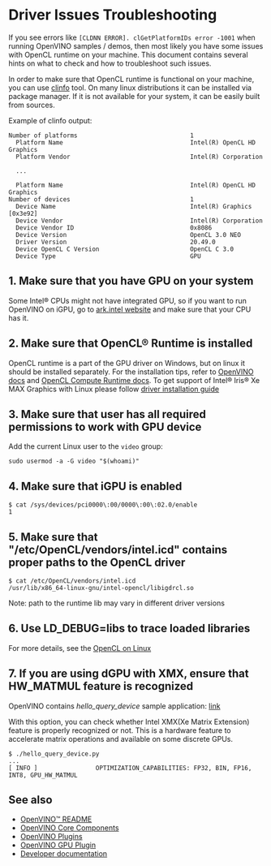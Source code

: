 # Driver Issues Troubleshooting

If you see errors like `[CLDNN ERROR]. clGetPlatformIDs error -1001` when running OpenVINO samples / demos, then most likely you have some issues with OpenCL runtime on your machine. This document contains several hints on what to check and how to troubleshoot such issues.

In order to make sure that OpenCL runtime is functional on your machine, you can use [clinfo](https://github.com/Oblomov/clinfo) tool. On many linux distributions it can be installed via package manager. If it is not available for your system, it can be easily built from sources.

Example of clinfo output:
```
Number of platforms                               1
  Platform Name                                   Intel(R) OpenCL HD Graphics
  Platform Vendor                                 Intel(R) Corporation

  ...

  Platform Name                                   Intel(R) OpenCL HD Graphics
Number of devices                                 1
  Device Name                                     Intel(R) Graphics [0x3e92]
  Device Vendor                                   Intel(R) Corporation
  Device Vendor ID                                0x8086
  Device Version                                  OpenCL 3.0 NEO 
  Driver Version                                  20.49.0
  Device OpenCL C Version                         OpenCL C 3.0 
  Device Type                                     GPU
```
## 1. Make sure that you have GPU on your system

Some Intel® CPUs might not have integrated GPU, so if you want to run OpenVINO on iGPU, go to [ark.intel website](https://ark.intel.com/) and make sure that your CPU has it.

## 2. Make sure that OpenCL® Runtime is installed

OpenCL runtime is a part of the GPU driver on Windows, but on linux it should be installed separately. For the installation tips, refer to [OpenVINO docs](https://docs.openvino.ai/latest/openvino_docs_install_guides_installing_openvino_linux_header.html) and [OpenCL Compute Runtime docs](https://github.com/intel/compute-runtime/tree/master/opencl/doc).
To get support of Intel® Iris® Xe MAX Graphics with Linux please follow [driver installation guide](https://dgpu-docs.intel.com/devices/iris-xe-max-graphics/index.html)

## 3. Make sure that user has all required permissions to work with GPU device

Add the current Linux user to the `video` group:
```
sudo usermod -a -G video "$(whoami)"
```

## 4. Make sure that iGPU is enabled

```
$ cat /sys/devices/pci0000\:00/0000\:00\:02.0/enable
1
```

## 5. Make sure that "/etc/OpenCL/vendors/intel.icd" contains proper paths to the OpenCL driver

```
$ cat /etc/OpenCL/vendors/intel.icd 
/usr/lib/x86_64-linux-gnu/intel-opencl/libigdrcl.so
```
Note: path to the runtime lib may vary in different driver versions

## 6. Use LD_DEBUG=libs to trace loaded libraries

For more details, see the [OpenCL on Linux](https://github.com/bashbaug/OpenCLPapers/blob/markdown/OpenCLOnLinux.md)

## 7. If you are using dGPU with XMX, ensure that HW_MATMUL feature is recognized

OpenVINO contains *hello_query_device* sample application: [link](https://docs.openvino.ai/latest/openvino_inference_engine_ie_bridges_python_sample_hello_query_device_README.html)

With this option, you can check whether Intel XMX(Xe Matrix Extension) feature is properly recognized or not. This is a hardware feature to accelerate matrix operations and available on some discrete GPUs.

```
$ ./hello_query_device.py
...
[ INFO ]                OPTIMIZATION_CAPABILITIES: FP32, BIN, FP16, INT8, GPU_HW_MATMUL
```

## See also

 * [OpenVINO™ README](../../../../README.md)
 * [OpenVINO Core Components](../../../README.md)
 * [OpenVINO Plugins](../../README.md)
 * [OpenVINO GPU Plugin](../README.md)
 * [Developer documentation](../../../../docs/dev/index.md)
